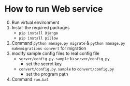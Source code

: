 # How to run Web service

0. Run virtual environment
1. Install the required packages
    - `pip install Django`
    - `pip install pillow`
3. Command `python manage.py migrate` & `python manage.py makemigrations convert` for migration
5. modify sample config files to real config file
    - `server/config.py.sample` to `server/config.py`
        - set the secret key 
    - `convert/config.py.sample` to `convert/config.py`
        - set the program path
6. Command `run.bat`
